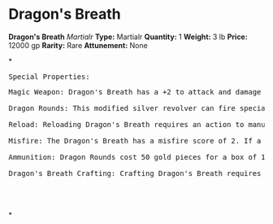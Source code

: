 # Dragon's Breath

**Dragon's Breath**
_Martialr_
**Type:** Martialr
**Quantity:** 1
**Weight:** 3 lb
**Price:** 12000 gp
**Rarity:** Rare
**Attunement:** None

*<pre>Special Properties:
</pre>
<pre>Magic Weapon: Dragon's Breath has a +2 to attack and damage rolls and has it's range increased to 60/180ft.<br /><br />Dragon Rounds: This modified silver revolver can fire special elemental ammo called Dragon Rounds.<br />
Reload: Reloading Dragon's Breath requires an action to manually load each round into the six chambers. The gun can hold up to six rounds at a time.

Misfire: The Dragon's Breath has a misfire score of 2. If a 1 is rolled on an attack roll with this weapon, it misfires. When it misfires, the gun is jammed and cannot be used again until it is unjammed. Clearing a jammed gun requires an action and a successful DC 15 Tinker's Tools check.

Ammunition: Dragon Rounds cost 50 gold pieces for a box of 12 rounds. Regular bullets can be used in the Dragon Revolver, but they do not benefit from the elemental damage.

Dragon's Breath Crafting: Crafting Dragon's Breath requires proficiency with Tinker's Tools and the Gunsmithing feat. The materials cost is 600 gold pieces.</pre>
<br /><br /><br />*